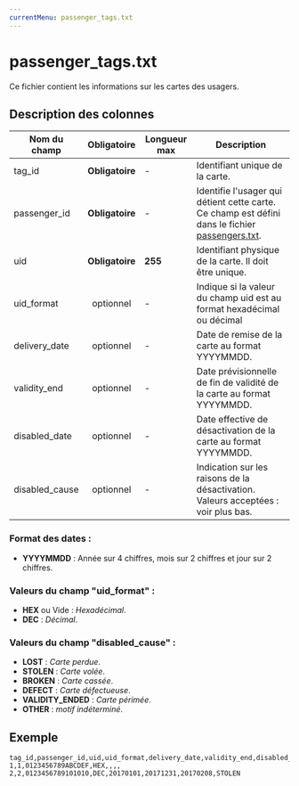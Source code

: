 ```yaml
---
currentMenu: passenger_tags.txt
---
```


# passenger_tags.txt

Ce fichier contient les informations sur les cartes des usagers.

## Description des colonnes

| Nom du champ           |  Obligatoire    |  Longueur max |  Description |
|------------------------|:------------:|------|----------|
| tag_id                 | **Obligatoire** |   -  |  Identifiant unique de la carte. |
| passenger_id           | **Obligatoire** |   -  |  Identifie l'usager qui détient cette carte. Ce champ est défini dans le fichier [passengers.txt](passengers.txt.html). |
| uid                    | **Obligatoire** |  **255** |  Identifiant physique de la carte. Il doit être unique. |
| uid_format             | optionnel       |   -  |  Indique si la valeur du champ uid est au format hexadécimal ou décimal|
| delivery_date          | optionnel       |   -  |  Date de remise de la carte au format YYYYMMDD.|
| validity_end           | optionnel       |   -  |  Date prévisionnelle de fin de validité de la carte au format YYYYMMDD.|
| disabled_date          | optionnel       |   -  |  Date effective de désactivation de la carte au format YYYYMMDD.|
| disabled_cause         | optionnel       |   -  |  Indication sur les raisons de la désactivation. Valeurs acceptées : voir plus bas. |

### Format des dates :
* **YYYYMMDD**           : Année sur 4 chiffres, mois sur 2 chiffres et jour sur 2 chiffres.

### Valeurs du champ "uid_format" :

* **HEX** ou Vide : *Hexadécimal*.
* **DEC** : *Décimal*.

### Valeurs du champ "disabled_cause" :

* **LOST**           : *Carte perdue*.
* **STOLEN**         : *Carte volée*.
* **BROKEN**         : *Carte cassée*.
* **DEFECT**         : *Carte défectueuse*.
* **VALIDITY_ENDED** : *Carte périmée*.
* **OTHER**          : *motif indéterminé*.


## Exemple
```
tag_id,passenger_id,uid,uid_format,delivery_date,validity_end,disabled_date,disabled_cause
1,1,0123456789ABCDEF,HEX,,,,
2,2,0123456789101010,DEC,20170101,20171231,20170208,STOLEN

```
